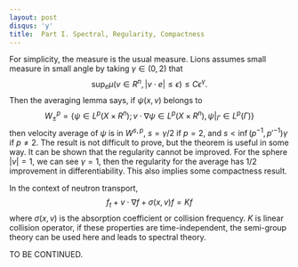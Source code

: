 ```yaml
---
layout: post
disqus: 'y'
title:  Part I. Spectral, Regularity, Compactness
---
```


For simplicity, the measure is the usual measure. Lions assumes small measure in small angle by taking $\gamma\in(0, 2)$ that
$$\sup_{e} \mu(v\in R^n, |v\cdot e| \le \epsilon) \le C ϵ^{γ}.$$
Then the averaging lemma says, if $\psi(x, v)$ belongs to
$$W^p_{\pm} = \{ \psi \in L^p(X\times R^n); v\cdot\nabla \psi\in L^p(X\times R^n), \psi|_{\Gamma}\in L^p(\Gamma) \}$$
then velocity average of $\psi$ is in $W^{s, p}$, $s = \gamma / 2$ if $p=2$, and $s < \inf(p^{-1}, p'^{-1})\gamma$ if $p\neq 2$. The result is not difficult to prove, but the theorem is useful in some way. It can be shown that the regularity cannot be improved. For the sphere $|v| = 1$, we can see $\gamma = 1$, then the regularity for the average has $1/2$ improvement in differentiability. This also implies some compactness result.

In the context of neutron transport,
$$f_t + v\cdot \nabla f + \sigma(x, v) f = K f$$
where $\sigma(x, v)$ is the absorption coefficient or collision frequency. $K$ is linear collision operator, if these properties are time-independent, the semi-group theory can be used here and leads to spectral theory.

TO BE CONTINUED.
